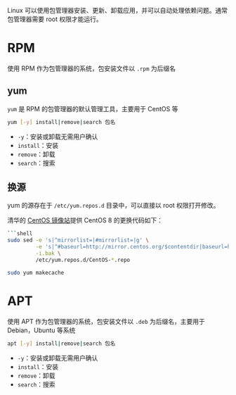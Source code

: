 Linux 可以使用包管理器安装、更新、卸载应用，并可以自动处理依赖问题。通常包管理器需要 root 权限才能运行。
# RPM

使用 RPM 作为包管理器的系统，包安装文件以 `.rpm` 为后缀名
## yum

`yum` 是 RPM 的包管理器的默认管理工具，主要用于 CentOS 等

```bash
yum [-y] install|remove|search 包名
```
- `-y`：安装或卸载无需用户确认
- `install`：安装
- `remove`：卸载
- `search`：搜索
## 换源

yum 的源存在于 `/etc/yum.repos.d` 目录中，可以直接以 root 权限打开修改。

清华的 [CentOS 镜像站](https://mirrors.tuna.tsinghua.edu.cn/help/centos/)提供 CentOS 8 的更换代码如下：

```bash
```shell
sudo sed -e 's|^mirrorlist=|#mirrorlist=|g' \
         -e 's|^#baseurl=http://mirror.centos.org/$contentdir|baseurl=https://mirrors.tuna.tsinghua.edu.cn/centos|g' \
         -i.bak \
         /etc/yum.repos.d/CentOS-*.repo

sudo yum makecache
```
# APT

使用 APT 作为包管理器的系统，包安装文件以 `.deb` 为后缀名，主要用于 Debian，Ubuntu 等系统

```bash
apt [-y] install|remove|search 包名
```
- `-y`：安装或卸载无需用户确认
- `install`：安装
- `remove`：卸载
- `search`：搜索